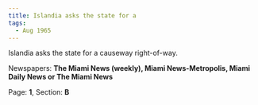 ```yaml
---  
title: Islandia asks the state for a  
tags:  
  - Aug 1965  
---  
```

  
Islandia asks the state for a causeway right-of-way.  
  
Newspapers: **The Miami News (weekly), Miami News-Metropolis, Miami Daily News or The Miami News**  
  
Page: **1**, Section: **B** 
